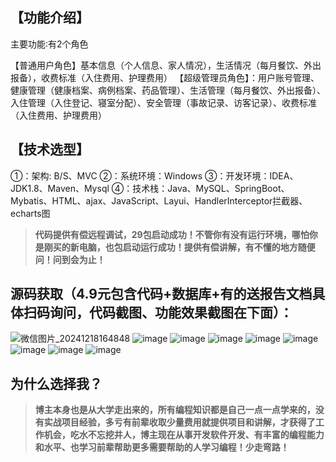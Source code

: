 ## 【功能介绍】
主要功能∶有2个角色

【普通用户角色】基本信息（个人信息、家人情况），生活情况（每月餐饮、外出报备），收费标准（入住费用、护理费用）
【超级管理员角色】：用户账号管理、健康管理（健康档案、病例档案、药品管理）、生活管理（每月餐饮、外出报备）、入住管理（入住登记、寝室分配）、安全管理（事故记录、访客记录）、收费标准（入住费用、护理费用）
## 【技术选型】
①：架构: B/S、MVC
②：系统环境：Windows
③：开发环境：IDEA、JDK1.8、Maven、Mysql
④：技术栈：Java、MySQL、SpringBoot、Mybatis、HTML、ajax、JavaScript、Layui、HandlerInterceptor拦截器、echarts图
> **代码提供有偿远程调试，29包启动成功！不管你有没有运行环境，哪怕你是刚买的新电脑，也包启动运行成功！提供有偿讲解，有不懂的地方随便问！问到会为止！**
## 源码获取（4.9元包含代码+数据库+有的送报告文档具体扫码询问，代码截图、功能效果截图在下面）：
![微信图片_20241218164848](https://github.com/user-attachments/assets/646b2784-afb8-47ee-a4d4-5ccc9f96b331)
![image](https://github.com/user-attachments/assets/9d269981-28d5-4d48-a048-5d22c6d42323)
![image](https://github.com/user-attachments/assets/7e8584e4-730e-4e81-adfc-34452d4d3927)
![image](https://github.com/user-attachments/assets/0c0d7fd8-1ef9-4894-9ef4-c04dc22cc734)
![image](https://github.com/user-attachments/assets/3c700e4f-c34f-4872-94b7-30f718c08c3c)
![image](https://github.com/user-attachments/assets/18c54037-5953-41ab-8808-399fd4fe95a2)
![image](https://github.com/user-attachments/assets/97794e57-8dd4-497a-bc65-46735ee33754)
![image](https://github.com/user-attachments/assets/d2f8535a-1099-473c-9723-51de2e83b7e3)
![image](https://github.com/user-attachments/assets/362b83b1-1c96-41b5-8706-766071ca48cd)


## 为什么选择我？

> **博主本身也是从大学走出来的，所有编程知识都是自己一点一点学来的，没有实战项目经验，多亏有前辈收取少量费用就提供项目和讲解，才获得了工作机会，吃水不忘挖井人，博主现在从事开发软件开发、有丰富的编程能力和水平、也学习前辈帮助更多需要帮助的人学习编程！少走弯路！**


